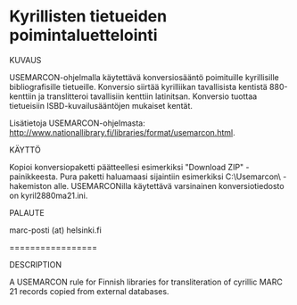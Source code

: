 # Kyrillisten tietueiden poimintaluettelointi

KUVAUS

USEMARCON-ohjelmalla käytettävä konversiosääntö poimituille kyrillisille bibliografisille tietueille. Konversio siirtää kyrilliikan tavallisista kentistä 880-kenttiin ja translitteroi tavallisiin kenttiin latinitsan. Konversio tuottaa tietueisiin ISBD-kuvailusääntöjen mukaiset kentät.

Lisätietoja USEMARCON-ohjelmasta: http://www.nationallibrary.fi/libraries/format/usemarcon.html.

KÄYTTÖ

Kopioi konversiopaketti päätteellesi esimerkiksi "Download ZIP" -painikkeesta. Pura paketti haluamaasi sijaintiin esimerkiksi C:\Usemarcon\ -hakemiston alle. USEMARCONilla käytettävä varsinainen konversiotiedosto on kyril2880ma21.ini. 

PALAUTE

marc-posti (at) helsinki.fi

=================

DESCRIPTION

A USEMARCON rule for Finnish libraries for transliteration of cyrillic MARC 21 records copied from external databases.
